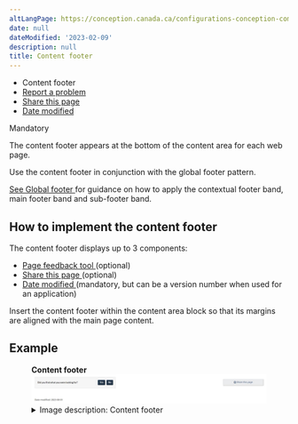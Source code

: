 ```yaml
---
altLangPage: https://conception.canada.ca/configurations-conception-communes/pied-page-contenu.html
date: null
dateModified: '2023-02-09'
description: null
title: Content footer
---
```



<div>
 
 <div class="gc-stp-stp">
  <div class="row">
   <ul class="toc lst-spcd col-md-12">
    <li class="col-md-4 col-sm-6">
     <a class="list-group-item active">
      Content
              footer
     </a>
    </li>
    <li class="col-md-4 col-sm-6">
     <a class="list-group-item" href="report-problem.html">
      Report a problem
     </a>
    </li>
    <li class="col-md-4 col-sm-6">
     <a class="list-group-item" href="share-page.html">
      Share this page
     </a>
    </li>
    <li class="col-md-4 col-sm-6">
     <a class="list-group-item" href="date-modified.html">
      Date modified
     </a>
    </li>
   </ul>
  </div>
 </div>
 <section>
  <p>
   <span class="label label-danger">
    Mandatory
   </span>
  </p>
  <p>
   The content footer appears at the bottom of the content area for each web page.
  </p>
  <p>
   Use the content footer in conjunction with the global footer pattern.
  </p>
  <p>
   <a href="site-footer.html">
    See Global footer
   </a>
   for guidance on how to apply the contextual footer band, main footer band and sub-footer band.
  </p>
  <h2>
   How to implement the content footer
  </h2>
  <p>
   The content footer displays up to 3 components:
  </p>
  <ul>
   <li>
     <a href="https://design.canada.ca/common-design-patterns/page-feedback.html">
    Page feedback tool
   </a>
    (optional)
   </li>
   <li>
    <a href="share-page.html">
     Share this page
    </a>
    (optional)
   </li>
   <li>
    <a href="date-modified.html">
     Date modified
    </a>
    (mandatory, but can be a version number when used for an application)
   </li>
  </ul>
  <p>
   Insert the content footer within the content area block so that its margins are aligned with the main page content.
  </p>
 </section>
 <h2>
  Example
 </h2>
 <div class="pattern-demo">
  <figure class="mrgn-bttm-lg">
   <figcaption>
    <b>
     Content footer
    </b>
   </figcaption>
   <img alt="Screenshot of the content footer." class="img-responsive" src="../images/content-footer-en.jpg"/>
   <details>
    <summary class="wb-toggle" data-toggle='{"print":"on"}'>
     Image description: Content footer
    </summary>
    <p>On the left is the initial view of the page feedback tool. A small gray well has a prompt “Did you find what you were looking for?” followed by buttons for “Yes” and “No”.</p>
    <p>On the right is a grey well with a share icon and the text “Share this page”.</p>
    <p>Below the page feedback tool is the text “Date modified: 2023-08-01”.</p>
   </details>
  </figure>
 </div>
</div>





